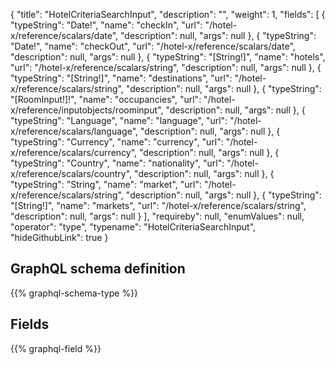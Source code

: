 {
  "title": "HotelCriteriaSearchInput",
  "description": "",
  "weight": 1,
  "fields": [
    {
      "typeString": "Date!",
      "name": "checkIn",
      "url": "/hotel-x/reference/scalars/date",
      "description": null,
      "args": null
    },
    {
      "typeString": "Date!",
      "name": "checkOut",
      "url": "/hotel-x/reference/scalars/date",
      "description": null,
      "args": null
    },
    {
      "typeString": "[String!]",
      "name": "hotels",
      "url": "/hotel-x/reference/scalars/string",
      "description": null,
      "args": null
    },
    {
      "typeString": "[String!]",
      "name": "destinations",
      "url": "/hotel-x/reference/scalars/string",
      "description": null,
      "args": null
    },
    {
      "typeString": "[RoomInput!]!",
      "name": "occupancies",
      "url": "/hotel-x/reference/inputobjects/roominput",
      "description": null,
      "args": null
    },
    {
      "typeString": "Language",
      "name": "language",
      "url": "/hotel-x/reference/scalars/language",
      "description": null,
      "args": null
    },
    {
      "typeString": "Currency",
      "name": "currency",
      "url": "/hotel-x/reference/scalars/currency",
      "description": null,
      "args": null
    },
    {
      "typeString": "Country",
      "name": "nationality",
      "url": "/hotel-x/reference/scalars/country",
      "description": null,
      "args": null
    },
    {
      "typeString": "String",
      "name": "market",
      "url": "/hotel-x/reference/scalars/string",
      "description": null,
      "args": null
    },
    {
      "typeString": "[String!]",
      "name": "markets",
      "url": "/hotel-x/reference/scalars/string",
      "description": null,
      "args": null
    }
  ],
  "requireby": null,
  "enumValues": null,
  "operator": "type",
  "typename": "HotelCriteriaSearchInput",
  "hideGithubLink": true
}
## GraphQL schema definition

{{% graphql-schema-type %}}

## Fields

{{% graphql-field %}}

